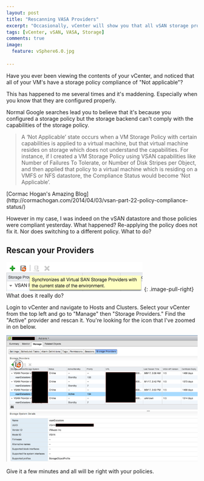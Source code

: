 ```yaml
---
layout: post
title: "Rescanning VASA Providers"
excerpt: "Occasionally, vCenter will show you that all vSAN storage profiles are Not Applicable. Here's how to fix that."
tags: [vCenter, vSAN, VASA, Storage]
comments: true
image:
  feature: vSphere6.0.jpg

---
```

Have you ever been viewing the contents of your vCenter, and noticed that all of your VM's have a storage policy compliance of "Not applicable"?

This has happened to me several times and it's maddening. Especially when you know that they are configured properly.

Normal Google searches lead you to believe that it's because you configured a storage policy but the storage backend can't comply with the capabilities of the storage policy.

<blockquote>
A ‘Not Applicable’ state occurs when a VM Storage Policy with certain capabilities is applied to a virtual machine, but that virtual machine resides on storage which does not understand the capabilities. For instance, if I created a VM Storage Policy using VSAN capabilities like Number of Failures To Tolerate, or Number of Disk Stripes per Object, and then applied that policy to a virtual machine which is residing on a VMFS or NFS datastore, the Compliance Status would become ‘Not Applicable’.
</blockquote>
[Cormac Hogan's Amazing Blog](http://cormachogan.com/2014/04/03/vsan-part-22-policy-compliance-status/)


However in my case, I was indeed on the vSAN datastore and those policies were compliant yesterday. What happened? Re-applying the policy does not fix it. Nor does switching to a different policy. What to do?

## Rescan your Providers

![Storage Providers](/images/vasa-storage-providers-1.png)
{: .image-pull-right}
What does it really do?


Login to vCenter and navigate to Hosts and Clusters. Select your vCenter from the top left and go to "Manage" then "Storage Providers."
Find the "Active" provider and rescan it. You're looking for the icon that I've zoomed in on below.

![Storage Providers](/images/vasa-storage-providers-2.png)

Give it a few minutes and all will be right with your policies.
